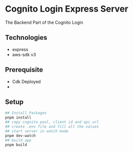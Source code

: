 # Cognito Login Express Server
The Backend Part of the Cognito Login

## Technologies
- express
- aws-sdk v3

## Prerequisite
- Cdk Deployed
- 

## Setup
```bash
## Install Packages
pnpm install
## copy cognito pool, client id and api url
## create .env file and fill all the values
## start server in watch mode
pnpm dev-watch
## build app 
pnpm build
```